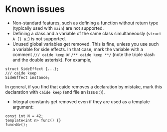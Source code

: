 # Known issues

* Non-standard features, such as defining a function without return type
  (typically used with `main`) are not supported.
* Defining a class and a variable of the same class simultaneously (`struct A
  {} a;`) is not supported.
* Unused global variables get removed. This is fine, unless you use such a
  variable for side effects. In that case, mark the variable with a comment
`/// caide keep` or `/** caide keep **/` (note the triple slash and the double
asterisk). For example,   
``` 
struct SideEffect {...};   
/// caide keep   
SideEffect instance; 
```

  In general, if you find that caide removes a declaration by mistake, mark
this declaration with `caide keep` (and file an issue :)).

* Integral constants get removed even if they are used as a template argument: 
``` 
const int N = 42; 
template<int n> func() {} 
func<N>(); 
```


